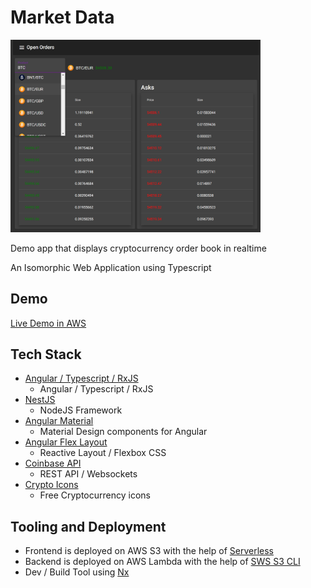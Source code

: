 # Market Data

<p style="text-align: left;"><img src="screenshot.png" width="400"></p>

Demo app that displays cryptocurrency order book in realtime

An Isomorphic Web Application using Typescript

## Demo

[Live Demo in AWS](http://market-data-client.s3-website-us-east-1.amazonaws.com/)


## Tech Stack

- [Angular / Typescript / RxJS](https://angular.io)
  - Angular / Typescript / RxJS
- [NestJS](https://nestjs.com/)
  - NodeJS Framework
- [Angular Material](https://material.angular.io/m)
  - Material Design components for Angular
- [Angular Flex Layout](https://github.com/angular/flex-layout)
  - Reactive Layout / Flexbox CSS
- [Coinbase API](https://developers.coinbase.com/api/v2g)
  - REST API / Websockets
- [Crypto Icons](http://cryptoicons.co/)
  - Free Cryptocurrency icons


## Tooling and Deployment

- Frontend is deployed on AWS S3 with the help of [Serverless](https://www.serverless.com/)
- Backend is deployed on AWS Lambda with the help of [SWS S3 CLI](https://docs.aws.amazon.com/cli/latest/reference/s3/)
- Dev / Build Tool using [Nx](https://nx.dev)

